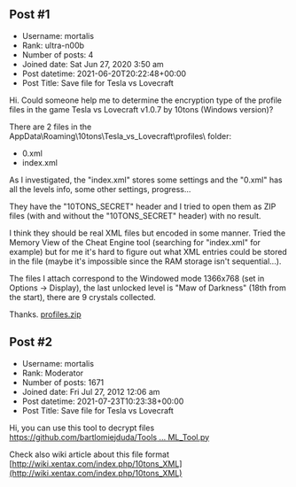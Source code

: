 ## Post #1
- Username: mortalis
- Rank: ultra-n00b
- Number of posts: 4
- Joined date: Sat Jun 27, 2020 3:50 am
- Post datetime: 2021-06-20T20:22:48+00:00
- Post Title: Save file for Tesla vs Lovecraft

Hi.
Could someone help me to determine the encryption type of the profile files in the game
Tesla vs Lovecraft v1.0.7 by 10tons (Windows version)?

There are 2 files in the AppData\Roaming\10tons\Tesla_vs_Lovecraft\profiles\ folder:
- 0.xml
- index.xml

As I investigated, the "index.xml" stores some settings
and the "0.xml" has all the levels info, some other settings, progress...

They have the "10TONS_SECRET" header and I tried to open them as ZIP files (with and without the "10TONS_SECRET" header)
with no result.

I think they should be real XML files but encoded in some manner.
Tried the Memory View of the Cheat Engine tool (searching for "index.xml" for example) but for me it's hard to figure out what XML entries could be stored in the file (maybe it's impossible since the RAM storage isn't sequential...).

The files I attach correspond to the Windowed mode 1366x768 (set in Options -> Display),
the last unlocked level is "Maw of Darkness" (18th from the start),
there are 9 crystals collected.

Thanks.
[profiles.zip](https://xentaxbackup.github.io/file/20342_profiles.zip)
## Post #2
- Username: mortalis
- Rank: Moderator
- Number of posts: 1671
- Joined date: Fri Jul 27, 2012 12:06 am
- Post datetime: 2021-07-23T10:23:38+00:00
- Post Title: Save file for Tesla vs Lovecraft

Hi, you can use this tool to decrypt files
[https://github.com/bartlomiejduda/Tools ... ML_Tool.py](https://github.com/bartlomiejduda/Tools/blob/master/NEW%20Tools/10tons%20games/10tons_XML_Tool.py)

Check also wiki article about this file format
[http://wiki.xentax.com/index.php/10tons_XML](http://wiki.xentax.com/index.php/10tons_XML)
